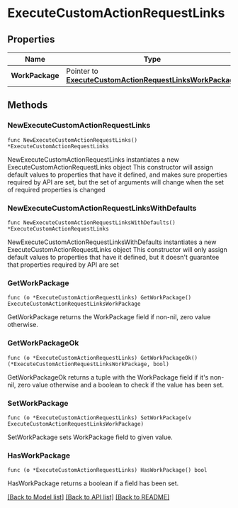 # ExecuteCustomActionRequestLinks

## Properties

Name | Type | Description | Notes
------------ | ------------- | ------------- | -------------
**WorkPackage** | Pointer to [**ExecuteCustomActionRequestLinksWorkPackage**](ExecuteCustomActionRequestLinksWorkPackage.md) |  | [optional] 

## Methods

### NewExecuteCustomActionRequestLinks

`func NewExecuteCustomActionRequestLinks() *ExecuteCustomActionRequestLinks`

NewExecuteCustomActionRequestLinks instantiates a new ExecuteCustomActionRequestLinks object
This constructor will assign default values to properties that have it defined,
and makes sure properties required by API are set, but the set of arguments
will change when the set of required properties is changed

### NewExecuteCustomActionRequestLinksWithDefaults

`func NewExecuteCustomActionRequestLinksWithDefaults() *ExecuteCustomActionRequestLinks`

NewExecuteCustomActionRequestLinksWithDefaults instantiates a new ExecuteCustomActionRequestLinks object
This constructor will only assign default values to properties that have it defined,
but it doesn't guarantee that properties required by API are set

### GetWorkPackage

`func (o *ExecuteCustomActionRequestLinks) GetWorkPackage() ExecuteCustomActionRequestLinksWorkPackage`

GetWorkPackage returns the WorkPackage field if non-nil, zero value otherwise.

### GetWorkPackageOk

`func (o *ExecuteCustomActionRequestLinks) GetWorkPackageOk() (*ExecuteCustomActionRequestLinksWorkPackage, bool)`

GetWorkPackageOk returns a tuple with the WorkPackage field if it's non-nil, zero value otherwise
and a boolean to check if the value has been set.

### SetWorkPackage

`func (o *ExecuteCustomActionRequestLinks) SetWorkPackage(v ExecuteCustomActionRequestLinksWorkPackage)`

SetWorkPackage sets WorkPackage field to given value.

### HasWorkPackage

`func (o *ExecuteCustomActionRequestLinks) HasWorkPackage() bool`

HasWorkPackage returns a boolean if a field has been set.


[[Back to Model list]](../README.md#documentation-for-models) [[Back to API list]](../README.md#documentation-for-api-endpoints) [[Back to README]](../README.md)


